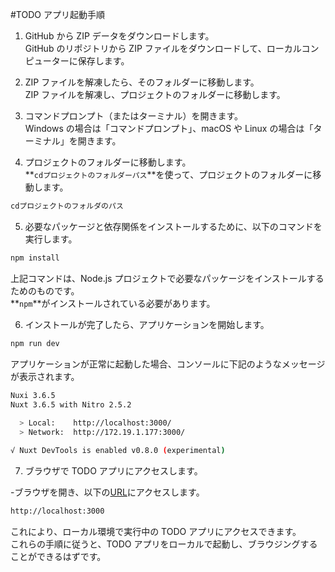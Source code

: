 #TODO アプリ起動手順

1. GitHub から ZIP データをダウンロードします。  
GitHub のリポジトリから ZIP ファイルをダウンロードして、ローカルコンピューターに保存します。　　

2. ZIP ファイルを解凍したら、そのフォルダーに移動します。  
ZIP ファイルを解凍し、プロジェクトのフォルダーに移動します。　　

3. コマンドプロンプト（またはターミナル）を開きます。  
Windows の場合は「コマンドプロンプト」、macOS や Linux の場合は「ターミナル」を開きます。

4. プロジェクトのフォルダーに移動します。  
**`cdプロジェクトのフォルダーパス`**を使って、プロジェクトのフォルダーに移動します。  

```bash
cdプロジェクトのフォルダのパス
```

5. 必要なパッケージと依存関係をインストールするために、以下のコマンドを実行します。

```bash
npm install
```

上記コマンドは、Node.js プロジェクトで必要なパッケージをインストールするためのものです。  
**`npm`**がインストールされている必要があります。

6. インストールが完了したら、アプリケーションを開始します。

```bash
npm run dev
```

アプリケーションが正常に起動した場合、コンソールに下記のようなメッセージが表示されます。

```bash
Nuxi 3.6.5                                                                                                
Nuxt 3.6.5 with Nitro 2.5.2                                                                                 
                                                                                                           
  > Local:    http://localhost:3000/
  > Network:  http://172.19.1.177:3000/

√ Nuxt DevTools is enabled v0.8.0 (experimental)
```

7. ブラウザで TODO アプリにアクセスします。

-ブラウザを開き、以下の[URL](http://localhost:3000
)にアクセスします。

```bash
http://localhost:3000
```

これにより、ローカル環境で実行中の TODO アプリにアクセスできます。  
これらの手順に従うと、TODO アプリをローカルで起動し、ブラウジングすることができるはずです。
